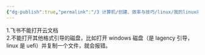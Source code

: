 ```yaml
---
{"dg-publish":true,"permalink":"/3 计算机/创建、效率与技巧/linux/我的linux问题/","title":"我的linux问题"}
---
```



1.飞书不能打开云文档  
2.不能打开其他格式引导的磁盘，比如打开 windows 磁盘（是 lagency 引导，linux 是 uefi）并复制一个文件，就会报错。